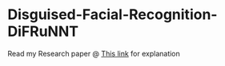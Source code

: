 # Disguised-Facial-Recognition-DiFRuNNT
Read my Research paper @ [This link](https://bit.ly/2xTchxe) for explanation 
